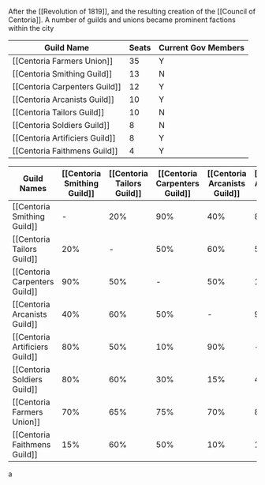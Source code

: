 After the [[Revolution of 1819]], and the resulting creation of the [[Council of Centoria]]. A number of guilds and unions became prominent factions within the city

| Guild Name                     | Seats | Current Gov Members |
| ------------------------------ | ----- | ------------------- |
| [[Centoria Farmers Union]]     | 35    | Y                   |
| [[Centoria Smithing Guild]]    | 13    | N                   |
| [[Centoria Carpenters Guild]]  | 12    | Y                   |
| [[Centoria Arcanists Guild]]   | 10    | Y                   |
| [[Centoria Tailors Guild]]     | 10    | N                   |
| [[Centoria Soldiers Guild]]    | 8     | N                   |
| [[Centoria Artificiers Guild]] | 8     | Y                   |
| [[Centoria Faithmens Guild]]   | 4     | Y                   |

| Guild Names                    | [[Centoria Smithing Guild]] | [[Centoria Tailors Guild]] | [[Centoria Carpenters Guild]] | [[Centoria Arcanists Guild]] | [[Centoria Artificiers Guild]] | [[Centoria Soldiers Guild]] | [[Centoria Farmers Union]] | [[Centoria Faithmens Guild]] |
| ------------------------------ | --------------------------- | -------------------------- | ----------------------------- | ---------------------------- | ------------------------------ | --------------------------- | -------------------------- | ---------------------------- |
| [[Centoria Smithing Guild]]    | -                           | 20%                        | 90%                           | 40%                          | 80%                            | 80%                         | 60%                        | 15%                          |
| [[Centoria Tailors Guild]]     | 20%                         | -                          | 50%                           | 60%                          | 50%                            | 60%                         | 65%                        | 60%                          |
| [[Centoria Carpenters Guild]]  | 90%                         | 50%                        | -                             | 50%                          | 10%                            | 30%                         | 75%                        | 50%                          |
| [[Centoria Arcanists Guild]]   | 40%                         | 60%                        | 50%                           | -                            | 90%                            | 15%                         | 70%                        | 10%                          |
| [[Centoria Artificiers Guild]] | 80%                         | 50%                        | 10%                           | 90%                          | -                              | 40%                         | 80%                        | 10%                          |
| [[Centoria Soldiers Guild]]    | 80%                         | 60%                        | 30%                           | 15%                          | 40%                            | -                           | 10%                        | 0%                           |
| [[Centoria Farmers Union]]     | 70%                         | 65%                        | 75%                           | 70%                          | 80%                            | 10%                         | -                          | 80%                          |
| [[Centoria Faithmens Guild]]   | 15%                         | 60%                        | 50%                           | 10%                          | 10%                            | 0%                          | 80%                        | -                            |

a

